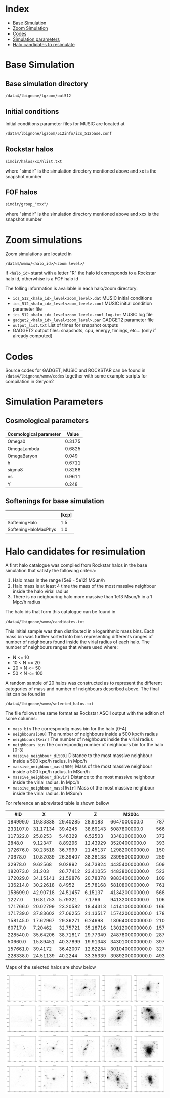 # Index
- [Base Simulation](#markdown-header-base-simulation)
- [Zoom Simulation](#markdown-header-zoom-simulation)
- [Codes](#markdown-header-codes)
- [Simulation parameters](#markdown-header-simulation-parameters)
- [Halo candidates to resimulate](#markdown-header-halo-candidates-to-resimulate)

# Base Simulation

## Base simulation directory
	/data4/lbignone/lgzoom/out512
	
## Initial conditions
Initial conditions parameter files for MUSIC are located at

	/data4/lbignone/lgzoom/512info/ics_512base.conf

## Rockstar halos
	simdir/halos/xx/hlist.txt

where "simdir" is the simulation directory mentioned above and xx is the snapshot number

## FOF halos
	simdir/group_"xxx"/

where "simdir" is the simulation directory mentioned above and xxx is the snapshot number

# Zoom simulations

Zoom simulations are located in
	
	/data4/wmmw/<halo_id>/<zoom level>/
	
If `<halo_id>` starst with a letter "R" the halo id corresponds to a Rockstar halo id, otherwhise is a FOF halo id

The folling information is available in each halo/zoom directory:

- `ics_512_<halo_id>_level<zoom_level>.dat`	MUSIC initial conditions
- `ics_512_<halo_id>_level<zoom_level>.conf`	MUSIC initial condition parameter file
- `ics_512_<halo_id>_level<zoom_level>.conf_log.txt`	MUSIC log file
- `gadget2_<halo_id>_level<zoom_level>.par`	GADGET2 parameter file
- `output_list.txt`	List of times for snapshot outputs
- GADGET2 output files: snapshots, cpu, energy, timings, etc... (only if already computed)

# Codes

Source codes for GADGET, MUSIC and ROCKSTAR can be found in `/data4/lbignone/wmmw/codes` together with some example scripts for compilation in Geryon2
	
# Simulation Parameters

## Cosmological parameters

| Cosmological parameter | Value  |
| ---------------------- | ------ |
| Omega0	             | 0.3175 |
| OmegaLambda		     | 0.6825 |
| OmegaBaryon            |  0.049 |
| h                      | 0.6711 |
| sigma8                 | 0.8288 |
| ns                     | 0.9611 |
| Y                      |  0.248 |

## Softenings for base simulation

|                      | [kcp] |
| -------------------- | ----- |
| SofteningHalo        |   1.5 |
| SofteningHaloMaxPhys |   1.0 |

# Halo candidates for resimulation

A first halo catalogue was compiled from Rockstar halos in the base simulation that satisfy the following criteria:

1. Halo mass in the range [5e9 - 5e12] MSun/h
2. Halo mass is at least 4 time the mass of the most massive neighbour inside the halo virial radius
3. There is no neighouring halo more massive than 1e13 Msun/h in a 1 Mpc/h radius

The halo ids that form this catalogue can be found in 
	
	/data4/lbignone/wmmw/candidates.txt

This initial sample was then distributed in `5` logarithmic mass bins. Each
mass bin was further sorted into bins representing differents ranges of number
of neighbours found inside the virial radius of each halo. The number of
neighbours ranges that where used where:

- N <= 10
- 10 < N <= 20
- 20 < N <= 50
- 50 < N <= 100	

A random sample of 20 halos was constructed as to represent the different categories
of mass and number of neighbours described above. The final list can be found in

	/data4/lbignone/wmmw/selected_halos.txt
	
The file follows the same format as Rockstar ASCII output with the adition of some columns:

- `mass_bin` The correspondig mass bin for the halo [0-4]
- `neighbours[500]` The number of neighbours inside a 500 kpc/h radius
- `neighbours[Rvir]` The number of neighbours inside the virial radius
- `neighbours_bin` The correspondig number of neighbours bin for the halo [0-3]
- `massive_neighbour_d[500]` Distance to the most massive neighbour inside a 500 kpc/h radius. In Mpc/h
- `massive_neighbour_mass[500]` Mass of the most massive neighbour inside a 500 kpc/h radius. In MSun/h
- `massive_neighbour_d[Rvir]` Distance to the most massive neighbour inside the virial radius. In Mpc/h
- `massive_neighbour_mass[Rvir]` Mass of the most massive neighbour inside the virial radius. In MSun/h

For reference an abreviated table is shown bellow

| #ID      | X        | Y        | Z        | M200c           | Mvir            | Np      | Rvir    | neighbours\[500\] | massive_neighbour_d\[500\] | massive_neighbour_mass\[500\] | neighbours\[Rvir\] | massive_neighbour_d\[Rvir\] | massive_neighbour_mass\[Rvir\] |
|----------|----------|----------|----------|-----------------|-----------------|---------|---------|-----------------|--------------------------|-----------------------------|------------------|---------------------------|------------------------------|
| 184999.0 | 19.83838 | 29.40285 | 28.9183  | 6647000000.0    | 7878000000.0    | 135.0   | 40.303  | 1               | 0.29457900858683284      | 1148900000.0                | 0                | 0.0                       | 0.0                          |
| 233107.0 | 31.17134 | 39.4245  | 38.69143 | 5087800000.0    | 5662000000.0    | 83.0    | 36.101  | 0               | 0.0                      | 0.0                         | 0                | 0.0                       | 0.0                          |
| 117322.0 | 25.8253  | 5.46329  | 6.52503  | 33481000000.0   | 37260000000.0   | 489.0   | 67.649  | 1               | 0.39317344226180834      | 5580200000.0                | 0                | 0.0                       | 0.0                          |
| 2848.0   | 9.12347  | 8.89296  | 12.43929 | 35204000000.0   | 39390000000.0   | 577.0   | 68.916  | 3               | 0.33858880799577434      | 1969500000.0                | 0                | 0.0                       | 0.0                          |
| 172676.0 | 30.23518 | 36.7999  | 21.45137 | 129820000000.0  | 150800000000.0  | 2163.0  | 107.798 | 6               | 0.4208530785202827       | 5334000000.0                | 1                | 0.06273622557980131       | 1477100000.0                 |
| 70678.0  | 10.82039 | 26.39407 | 38.36138 | 239950000000.0  | 259000000000.0  | 3283.0  | 129.108 | 6               | 0.1634491147115819       | 4103100000.0                | 1                | 0.10794570672333319       | 3364500000.0                 |
| 32978.0  | 9.62568  | 9.02892  | 34.73824 | 443540000000.0  | 509400000000.0  | 6720.0  | 161.768 | 7               | 0.49979756481999826      | 3610700000.0                | 2                | 0.08309461173866776       | 1805300000.0                 |
| 182073.0 | 31.203   | 26.77412 | 23.41055 | 448380000000.0  | 523600000000.0  | 6599.0  | 163.257 | 11              | 0.08008428247790134      | 6400800000.0                | 7                | 0.08008428247790134       | 6400800000.0                 |
| 172029.0 | 34.15141 | 21.59876 | 20.78378 | 988340000000.0  | 1094000000000.0 | 10942.0 | 208.677 | 19              | 0.10511623376053282      | 145820000000.0              | 11               | 0.10511623376053282       | 145820000000.0               |
| 136214.0 | 30.22618 | 8.4952   | 25.78168 | 581080000000.0  | 761400000000.0  | 9466.0  | 184.952 | 19              | 0.4003944950920279       | 54160000000.0               | 12               | 0.03760708576850872       | 38158000000.0                |
| 158699.0 | 42.90718 | 24.51457 | 6.15137  | 413420000000.0  | 568900000000.0  | 6813.0  | 167.835 | 22              | 0.13062931868458638      | 37830000000.0               | 12               | 0.13062931868458638       | 37830000000.0                |
| 1227.0   | 16.81753 | 5.79321  | 7.1766   | 941320000000.0  | 1060000000000.0 | 13350.0 | 206.493 | 28              | 0.1210818314199111       | 24044000000.0               | 11               | 0.1210818314199111        | 24044000000.0                |
| 171766.0 | 20.02799 | 23.20582 | 18.44313 | 1414100000000.0 | 1667000000000.0 | 20794.0 | 240.167 | 30              | 0.2596265596968076       | 11899000000.0               | 10               | 0.2147206967201823        | 11407000000.0                |
| 171739.0 | 37.83602 | 27.06255 | 21.13517 | 1574200000000.0 | 1781000000000.0 | 19310.0 | 245.506 | 26              | 0.1308433422073901       | 189890000000.0              | 10               | 0.1308433422073901        | 189890000000.0               |
| 158145.0 | 17.62967 | 29.36271 | 6.24698  | 1806400000000.0 | 2107000000000.0 | 24135.0 | 259.657 | 48              | 0.06306724110027323      | 62202000000.0               | 18               | 0.06306724110027323       | 62202000000.0                |
| 60717.0  | 7.20462  | 32.75721 | 35.18716 | 1301200000000.0 | 1578000000000.0 | 19666.0 | 235.797 | 50              | 0.3772588779604834       | 177830000000.0              | 19               | 0.13197034136502162       | 22321000000.0                |
| 228540.0 | 35.64206 | 38.71817 | 29.77349 | 2487800000000.0 | 2877000000000.0 | 33301.0 | 288.066 | 39              | 0.19387939292250872      | 87805000000.0               | 27               | 0.19387939292250872       | 87805000000.0                |
| 50660.0  | 15.89451 | 40.37899 | 19.91348 | 3430100000000.0 | 3976000000000.0 | 47802.0 | 320.878 | 50              | 0.26444268603990523      | 57607000000.0               | 31               | 0.26444268603990523       | 57607000000.0                |
| 157661.0 | 39.4172  | 36.42007 | 12.62284 | 3010400000000.0 | 3277000000000.0 | 49065.0 | 300.869 | 128             | 0.12971018387158578      | 13488000000000.0            | 74               | 0.12971018387158578       | 13488000000000.0             |
| 228338.0 | 24.51139 | 40.2244  | 33.35339 | 3989200000000.0 | 4934000000000.0 | 54312.0 | 344.815 | 92              | 0.3261861129784652       | 100360000000.0              | 68               | 0.3261861129784652        | 100360000000.0               |

Maps of the selected halos are show below

![Halo candidates](selected_halos.png "Halo candidates")











